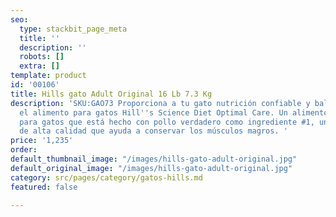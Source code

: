 ```yaml
---
seo:
  type: stackbit_page_meta
  title: ''
  description: ''
  robots: []
  extra: []
template: product
id: '00106'
title: Hills gato Adult Original 16 Lb 7.3 Kg
description: 'SKU:GAO73 Proporciona a tu gato nutrición confiable y balanceada con
  el alimento para gatos Hill''s Science Diet Optimal Care. Un alimento premium seco
  para gatos que está hecho con pollo verdadero como ingrediente #1, una proteína
  de alta calidad que ayuda a conservar los músculos magros. '
price: '1,235'
order: 
default_thumbnail_image: "/images/hills-gato-adult-original.jpg"
default_original_image: "/images/hills-gato-adult-original.jpg"
category: src/pages/category/gatos-hills.md
featured: false

---
```

